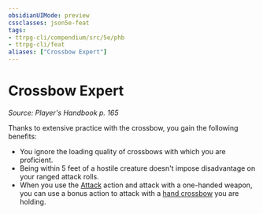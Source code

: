 ```yaml
---
obsidianUIMode: preview
cssclasses: json5e-feat
tags:
- ttrpg-cli/compendium/src/5e/phb
- ttrpg-cli/feat
aliases: ["Crossbow Expert"]
---
```

# Crossbow Expert
*Source: Player's Handbook p. 165*  

Thanks to extensive practice with the crossbow, you gain the following benefits:

- You ignore the loading quality of crossbows with which you are proficient.  
- Being within 5 feet of a hostile creature doesn't impose disadvantage on your ranged attack rolls.  
- When you use the [Attack](3-Mechanics/CLI/rules/actions.md#Attack) action and attack with a one-handed weapon, you can use a bonus action to attack with a [hand crossbow](3-Mechanics/CLI/items/hand-crossbow.md) you are holding.